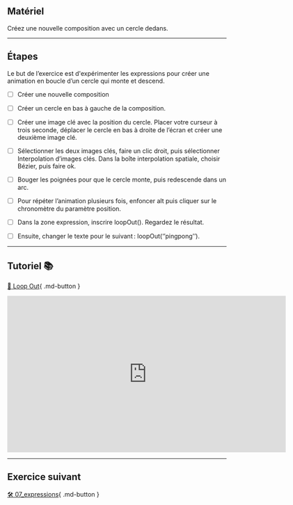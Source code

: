 ## Matériel
Créez une nouvelle composition avec un cercle dedans. 

***  



## Étapes
Le but de l’exercice est d'expérimenter les expressions pour créer une animation en boucle d’un cercle qui monte et descend.     

- [ ] Créer une nouvelle composition
- [ ] Créer un cercle en bas à gauche de la composition.
- [ ] Créer une image clé avec la position du cercle. Placer votre curseur à trois seconde, déplacer le cercle en bas à droite de l’écran et créer une deuxième image clé.
- [ ] Sélectionner les deux images clés, faire un clic droit, puis sélectionner Interpolation d’images clés. Dans la boîte interpolation spatiale, choisir Bézier, puis faire ok.
- [ ] Bouger les poignées pour que le cercle monte, puis redescende dans un arc.
- [ ] Pour répéter l’animation plusieurs fois, enfoncer alt puis cliquer sur le chronomètre du paramètre position.
- [ ] Dans la zone expression, inscrire loopOut(). Regardez le résultat.
- [ ] Ensuite, changer le texte pour le suivant : loopOut(‘’pingpong’’).


***  


## Tutoriel 📚
[📁 Loop Out](https://cmontmorency365.sharepoint.com/:v:/s/TIM-582214-Animation2d77/Efe2JQiXykRNmmTNkxiPZ-4BAlDB7F7THCPlvwNaTKAqow?e=23RGPG){ .md-button }   <br>   

<iframe src="https://cmontmorency365.sharepoint.com/sites/TIM-582214-Animation2d77/_layouts/15/embed.aspx?UniqueId=0825b6f7-ca97-4d44-9a64-cd93188f67ee&embed=%7B%22ust%22%3Atrue%2C%22hv%22%3A%22CopyEmbedCode%22%7D&referrer=StreamWebApp&referrerScenario=EmbedDialog.Create" width="640" height="360" frameborder="0" scrolling="no" allowfullscreen title="02_loop_out_ping_pong.mp4"></iframe>

***  


## Exercice suivant
[🛠️ 07_expressions](07_expressions){ .md-button }   <br>
